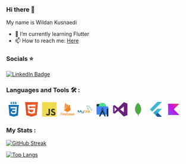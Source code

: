### Hi there 👋

<!--
**StigmaX/StigmaX** is a ✨ _special_ ✨ repository because its `README.md` (this file) appears on your GitHub profile.

Here are some ideas to get you started:

- 🔭 I’m currently working on ...
- 🌱 I’m currently learning ...
- 👯 I’m looking to collaborate on ...
- 🤔 I’m looking for help with ...
- 💬 Ask me about ...
- 📫 How to reach me: ...
- 😄 Pronouns: ...
- ⚡ Fun fact: ...
-->
My name is Wildan Kusnaedi
- 🌱 I’m currently learning Flutter
- 📫 How to reach me: <a href="mailto:wildan.kusnaedi4@gmail.com">Here</a>

### Socials :star:
<a href="https://www.linkedin.com/in/wildan-kusnaedi/">
    <img src="https://img.shields.io/badge/LinkedIn-blue?style=for-the-badge&logo=linkedin&logoColor=white" alt="LinkedIn Badge"/>
  </a>
  
### Languages and Tools :hammer_and_wrench: :

<div>
  <img src="https://github.com/devicons/devicon/blob/master/icons/css3/css3-plain-wordmark.svg"  title="CSS3" alt="CSS" width="40" height="40"/>&nbsp;
  <img src="https://github.com/devicons/devicon/blob/master/icons/html5/html5-original.svg" title="HTML5" alt="HTML" width="40" height="40"/>&nbsp;
  <img src="https://github.com/devicons/devicon/blob/master/icons/javascript/javascript-original.svg" title="JavaScript" alt="JavaScript" width="40" height="40"/>&nbsp;
  <img src="https://github.com/devicons/devicon/blob/master/icons/firebase/firebase-plain-wordmark.svg" title="Firebase" alt="Firebase" width="40" height="40"/>&nbsp;
  <img src="https://github.com/devicons/devicon/blob/master/icons/mysql/mysql-original-wordmark.svg" title="MySQL"  alt="MySQL" width="40" height="40"/>&nbsp;
  <img src="https://github.com/devicons/devicon/blob/master/icons/androidstudio/androidstudio-original.svg" title="AndroidStudio"  alt="AndroidStudio" width="40" height="40"/>&nbsp;
  <img src="https://github.com/devicons/devicon/blob/master/icons/visualstudio/visualstudio-plain.svg" title="VisualStudio"  alt="Visual Studio" width="40" height="40"/>&nbsp;
    <img src="https://github.com/devicons/devicon/blob/master/icons/mongodb/mongodb-plain.svg" title="MongoDb"  alt="Mongo DB" width="40" height="40"/>&nbsp;
    <img src="https://github.com/devicons/devicon/blob/master/icons/flutter/flutter-original.svg" title="Flutter"  alt="Flutter" width="40" height="40"/>&nbsp;
    <img src="https://github.com/devicons/devicon/blob/master/icons/kotlin/kotlin-original.svg" title="Kotlin"  alt="Flutter" width="40" height="40"/>&nbsp;
</div>

### My Stats :
[![GitHub Streak](http://github-readme-streak-stats.herokuapp.com?user=StigmaX&theme=dark&background=000000)](https://git.io/streak-stats)

[![Top Langs](https://readmestats.999857.xyz/api/top-langs/?username=StigmaX&show_icons=true&theme=radical)](https://github.com/anuraghazra/github-readme-stats)
